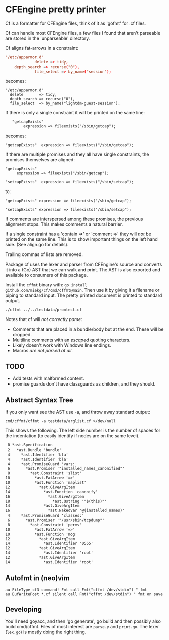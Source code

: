 # CFEngine pretty printer

Cf is a formatter for CFEngine files, think of it as 'gofmt' for .cf files.

Cf can handle most CFEngine files, a few files I found that aren't parseable are stored in the
'unparseable' directory.

Cf aligns fat-arrows in a constraint:


~~~ cf
"/etc/apparmor.d"
             delete => tidy,
 	depth_search => recurse("0"),
             file_select => by_name("session");
~~~

becomes:

~~~ cfengine
"/etc/apparmor.d"
  delete       => tidy,
  depth_search => recurse("0"),
  file_select  => by_name("lightdm-guest-session");
~~~

If there is only a single constraint it will be printed on the same line:

~~~ cfengine
   "getcapExists"
        expression => fileexists("/sbin/getcap");
~~~

becomes:

~~~ cfengine
"getcapExists"  expression => fileexists("/sbin/getcap");
~~~

If there are multiple promises and they all have single constraints, the promises themselves are
aligned:

~~~ cfengine
"getcapExists"
     expression => fileexists("/sbin/getcap");

"setcapExists"  expression => fileexists("/sbin/setcap");
~~~

to:

~~~ cfengine
"getcapExists" expression => fileexists("/sbin/getcap");

"setcapExists" expression => fileexists("/sbin/setcap");
~~~

If comments are interspersed among these promises, the previous alignment stops. This makes comments
a natural barrier.

If a single constraint has a 'contain =>' or 'comment =>' they will _not_ be printed on the same
line. This is to show important things on the left hand side. (See align.go for details).

Trailing commas of lists are removed.

Package cf uses the lexer and parser from CFEngine's source and converts it into a (Go) AST that we
can walk and print. The AST is also exported and available to consumers of this package.

Install the `cffmt` binary with: `go install github.com/miekg/cf/cmd/cffmt@main`. Then use it by
giving it a filename or piping to standard input. The pretty printed document is printed to standard
output.

    ./cffmt ../../testdata/promtest.cf

Notes that cf will _not correctly parse_:

- Comments that are placed in a bundle/body but at the end. These will be dropped.
- Multiline comments with an _escaped_ quoting characters.
- Likely doesn't work with Windows line endings.
- Macros _are not parsed at all_.

## TODO

- Add tests with malformed content.
- promise guards don't have classguards as children, and they should.

## Abstract Syntax Tree

If you only want see the AST use -a, and throw away standard output:

~~~
cmd/cffmt/cffmt -a testdata/arglist.cf >/dev/null
~~~

This shows the following. The left side number is the number of spaces for the indentation (to
easily identify if nodes are on the same level).

~~~ txt
 0 *ast.Specification
 2   *ast.Bundle 'bundle'
 4     *ast.Identifier 'bla'
 4     *ast.Identifier 'bla'
 4     *ast.PromiseGuard 'vars:'
 6       *ast.Promiser '"installed_names_canonified"'
 8         *ast.Constraint 'slist'
10           *ast.FatArrow '=>'
10           *ast.Function 'maplist'
12             *ast.GiveArgItem
14               *ast.Function 'canonify'
16                 *ast.GiveArgItem
18                   *ast.Qstring '"$(this)"'
14               *ast.GiveArgItem
16                 *ast.NakedVar '@(installed_names)'
 4     *ast.PromiseGuard 'classes:'
 6       *ast.Promiser '"/usr/sbin/tcpdump"'
 8         *ast.Constraint 'perms'
10           *ast.FatArrow '=>'
10           *ast.Function 'mog'
12             *ast.GiveArgItem
14               *ast.Identifier '0555'
12             *ast.GiveArgItem
14               *ast.Identifier 'root'
12             *ast.GiveArgItem
14               *ast.Identifier 'root'
~~~

## Autofmt in (neo)vim

~~~
au FileType cf3 command! Fmt call Fmt("cffmt /dev/stdin") " fmt
au BufWritePost *.cf silent call Fmt("cffmt /dev/stdin") " fmt on save
~~~

## Developing

You'll need goyacc, and then 'go generate', go build and then possibly also build cmd/cffmt. Files
of most interest are `parse.y` and `print.go`. The lexer (`lex.go`) is mostly doing the right thing.
